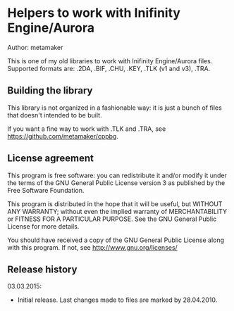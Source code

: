 Helpers to work with Inifinity Engine/Aurora
============================================

Author: metamaker

This is one of my old libraries to work with Inifinity Engine/Aurora files. Supported formats are: .2DA, .BIF, .CHU, .KEY, .TLK (v1 and v3), .TRA.

Building the library
--------------------

This library is not organized in a fashionable way: it is just a bunch of files that doesn't intended to be built.

If you want a fine way to work with .TLK and .TRA, see <https://github.com/metamaker/cppbg>.
    
License agreement
-----------------

This program is free software: you can redistribute it and/or modify
it under the terms of the GNU General Public License version 3 as published
by the Free Software Foundation.

This program is distributed in the hope that it will be useful,
but WITHOUT ANY WARRANTY; without even the implied warranty of
MERCHANTABILITY or FITNESS FOR A PARTICULAR PURPOSE.  See the
GNU General Public License for more details.

You should have received a copy of the GNU General Public License
along with this program. If not, see <http://www.gnu.org/licenses/>
 
Release history
---------------

03.03.2015:
- Initial release. Last changes made to files are marked by 28.04.2010.

